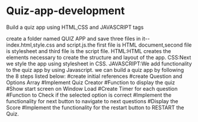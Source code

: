 # Quiz-app-development
Build a quiz app using HTML,CSS and JAVASCRIPT tags

create a folder named QUIZ APP and save three files in it--index.html,style.css and script.js.the first file is HTML document,second file is stylesheet and third file is the script file.
HTML:HTML creates the elements necessary to create the structure and layout of the app. 
CSS:Next we style the app using stylesheet in CSS.
JAVASCRIPT:We add functionality to the quiz app by using Javascript.
we can build a quiz app by following the 8 steps listed below:
 #create initial references
 #create Question and Options Array
 #Implement Quiz Creator
 #Function to display the quiz
 #Show start screen on Window Load
 #Create Timer for each question 
 #Function to Check if the selected option is correct
 #Implement the functionality for next button to navigate to next questions
 #Display the Score
 #Implement the functionality for the restart button to RESTART the Quiz.
